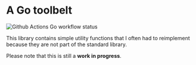 # A Go toolbelt

![Github Actions Go workflow status](https://github.com/klingtnet/toolbelt/workflows/Go/badge.svg)

This library contains simple utility functions that I often had to reimplement because they are not part of the standard library.

Please note that this is still a **work in progress**.
